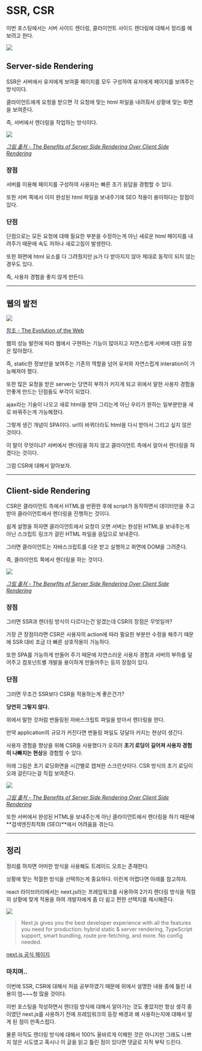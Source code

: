 # SSR, CSR

이번 포스팅에서는 서버 사이드 렌더링, 클라이언트 사이드 렌더링에 대해서 정리를 해보려고 한다.

![](https://media.vlpt.us/images/kdo0129/post/9a450441-c2a2-407c-924b-13dd8aa219ba/ssrCsr.png)

## Server-side Rendering

SSR은 서버에서 유저에게 보여줄 페이지를 모두 구성하여 유저에게 페이지를 보여주는 방식이다.

클라이언트에게 요청을 받으면 각 요청에 맞는 html 파일을 내려줘서 상황에 맞는 화면을 보여준다.

즉, 서버에서 렌더링을 작업하는 방식이다.

![](https://images.velog.io/images/kdo0129/post/14753408-aa2e-4eed-948f-4b6bcef026b5/image.png)

_[그림 출처 - The Benefits of Server Side Rendering Over Client Side Rendering](https://medium.com/walmartglobaltech/the-benefits-of-server-side-rendering-over-client-side-rendering-5d07ff2cefe8)_

### 장점

서버를 이용해 페이지를 구성하여 사용자는 빠른 초기 응답을 경험할 수 있다.

또한 서버 쪽에서 이미 완성된 html 파일을 보내주기에 SEO 적용이 용이하다는 장점이 있다.

### 단점

단점으로는 모든 요청에 대해 필요한 부분을 수정하는게 아닌 새로운 html 페이지를 내려주기 때문에 속도 저하나 새로고침이 발생한다.

또한 화면에 html 요소를 다 그려줬지만 js가 다 받아지지 않아 제대로 동작이 되지 않는 경우도 있다.

즉, 사용자 경험을 좋지 않게 만든다.

---

## 웹의 발전

![](https://images.velog.io/images/kdo0129/post/eb3fb7e3-2bb0-463b-b0bb-71867c064a9f/image.png)

[참조 - The Evolution of the Web](https://evolutionofweb.appspot.com/#/evolution/night)

웹의 성능 발전에 따라 웹에서 구현하는 기능이 많아지고 자연스럽게 서버에 대한 요청은 많아졌다.

즉, static한 정보만을 보여주는 기존의 역할을 넘어 유저와 자연스럽게 interation이 가능해져야 했다.

또한 많은 요청을 받은 server는 당연히 부하가 커지게 되고 위에서 말한 사용자 경험을 안좋게 만드는 단점들도 부각이 되었다.

ajax라는 기술이 나오고 새로 html을 받아 그리는게 아닌 우리가 원하는 일부분만을 새로 바꿔주는게 가능해졌다.

그렇게 생긴 개념이 SPA이다. url이 바뀌더라도 html을 다시 받아서 그리고 싶지 않은 것이다.

이 말이 무엇이냐? 서버에서 렌더링을 하지 않고 클라이언트 측에서 알아서 렌더링을 하겠다는 것이다.

그럼 CSR에 대해서 알아보자.

---

## Client-side Rendering

CSR은 클라이언트 측에서 HTML을 반환한 후에 script가 동작하면서 데이터만을 주고 받아 클라이언트에서 렌더링을 진행하는 것이다.

쉽게 설명을 하자면 클라이언트에서 요청이 오면 서버는 완성된 HTML을 보내주는게 아닌 스크립트 링크가 걸린 HTML 파일을 응답으로 보내준다.

그러면 클라이언트는 자바스크립트를 다운 받고 실행하고 화면에 DOM을 그려준다.

즉, 클라이언트 쪽에서 렌더링을 하는 것이다.

![](https://images.velog.io/images/kdo0129/post/3edb3957-d148-4eca-8d12-e796ae42b3cb/image.png)

_[그림 출처 - The Benefits of Server Side Rendering Over Client Side Rendering](https://medium.com/walmartglobaltech/the-benefits-of-server-side-rendering-over-client-side-rendering-5d07ff2cefe8)_

### 장점

그러면 SSR과 렌더링 방식이 다르다는건 알겠는데 CSR의 장점은 무엇일까?

가장 큰 장점이라면 CSR은 사용자의 action에 따라 필요한 부분만 수정을 해주기 때문에 SSR 대비 조금 더 빠른 상호작용이 가능하다.

또한 SPA를 가능하게 만들어 주기 때문에 자연스러운 사용자 경험과 서버의 부하를 덜어주고 컴포넌트별 개발을 용이하게 만들어주는 등의 장점이 있다.

### 단점

그러면 무조건 SSR보다 CSR을 적용하는게 좋은건가?

**당연히 그렇지 않다.**

위에서 말한 것처럼 번들링된 자바스크립트 파일을 받아서 렌더링을 한다.

만약 application의 규모가 커진다면 번들링 파일도 덩달아 커지는 현상이 생긴다.

사용자 경험을 향상을 위해 CSR을 사용했다가 오히려 **초기 로딩이 길어져 사용자 경험이 나빠지는 현상**을 경험할 수 있다.

아래 그림은 초기 로딩화면을 시간별로 캡쳐한 스크린샷이다. CSR 방식의 초기 로딩이 오래 걸린다는걸 직접 보여준다.

![](https://images.velog.io/images/kdo0129/post/7e6a6ea3-8d3a-4a11-9e0f-9256d979d54d/image.png)

_[그림 출처 - The Benefits of Server Side Rendering Over Client Side Rendering](https://medium.com/walmartglobaltech/the-benefits-of-server-side-rendering-over-client-side-rendering-5d07ff2cefe8)_

또한 서버에서 완성된 HTML을 보내주는게 아닌 클라이언트에서 렌더링을 하기 때문에 **검색엔진최적화 (SEO)**에서 어려움을 겪는다.

---

## 정리

정리를 하자면 어떠한 방식을 사용해도 트레이드 오프는 존재한다.

상황에 맞는 적절한 방식을 선택하는게 중요하다. 이런게 어렵다면 아래를 참고하자.

react 라이브러리에서는 next.js라는 프레임워크를 사용하여 2가지 렌더링 방식을 적절히 상황에 맞게 적용을 하여 개발자에게 좀 더 쉽고 편한 선택지를 제시해준다.

![](https://images.velog.io/images/kdo0129/post/06275ff4-f52e-4055-bb9e-d576e424839f/image.png)

> Next.js gives you the best developer experience with all the features you need for production: hybrid static & server rendering, TypeScript support, smart bundling, route pre-fetching, and more. No config needed.

[next.js 공식 페이지](https://nextjs.org/)

### 마치며..

이번에 SSR, CSR에 대해서 처음 공부하였기 때문에 위에서 설명한 내용 중에 틀린 내용이 엄~~~청 많을 것이다.

이번 포스팅을 작성하면서 렌더링 방식에 대해서 알아가는 것도 좋았지만 항상 생각 중이였던 next.js를 사용하기 전에 프레임워크의 등장 배경과 왜 사용하는지에 대해서 알게 된 점이 만족스럽다.

물론 아직도 렌더링 방식에 대해서 100% 올바르게 이해한 것은 아니지만 그래도 나쁘지 않은 시도였고 혹시나 이 글을 읽고 틀린 점이 있다면 댓글로 지적 부탁 드린다.
